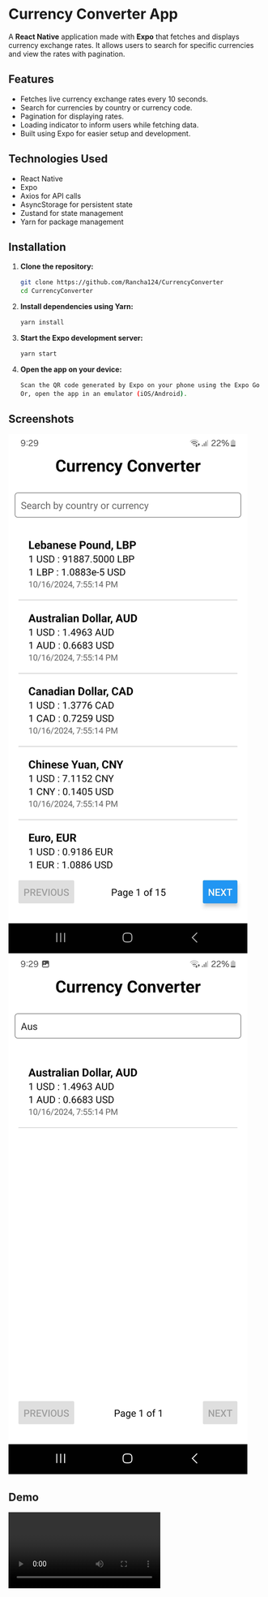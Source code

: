 # Currency Converter App

A **React Native** application made with **Expo** that fetches and displays currency exchange rates. It allows users to search for specific currencies and view the rates with pagination.

## Features

- Fetches live currency exchange rates every 10 seconds.
- Search for currencies by country or currency code.
- Pagination for displaying rates.
- Loading indicator to inform users while fetching data.
- Built using Expo for easier setup and development.

## Technologies Used

- React Native
- Expo
- Axios for API calls
- AsyncStorage for persistent state
- Zustand for state management
- Yarn for package management

## Installation

1. **Clone the repository:**

   ```bash
   git clone https://github.com/Rancha124/CurrencyConverter
   cd CurrencyConverter
   ```

2. **Install dependencies using Yarn:**

   ```bash
   yarn install
   ```

3. **Start the Expo development server:**

   ```bash
   yarn start
   ```

4. **Open the app on your device:**

   ```bash
   Scan the QR code generated by Expo on your phone using the Expo Go app.
   Or, open the app in an emulator (iOS/Android).
   ```

## Screenshots

![Home Screen](./assets/homescreen.jpg)
![Home Screen With Search](./assets/homescreenwithsearch.jpg)

## Demo

![App Demo](./assets/demo.mp4)
